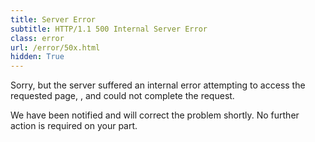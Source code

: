```yaml
---
title: Server Error
subtitle: HTTP/1.1 500 Internal Server Error
class: error
url: /error/50x.html
hidden: True
---
```


Sorry, but the server suffered an internal error attempting to access the requested page, <code><!--# echo var="full_uri" default="<em>unknown</em>"--></code>, and could not complete the request.

We have been notified and will correct the problem shortly.
No further action is required on your part.
